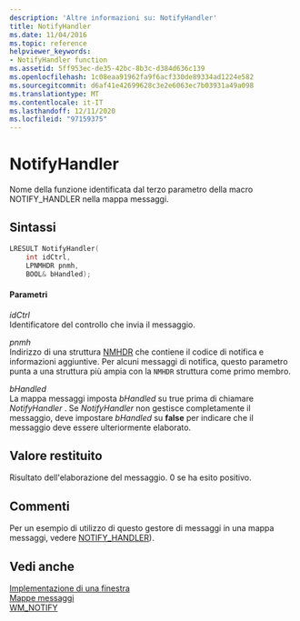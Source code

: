 ```yaml
---
description: 'Altre informazioni su: NotifyHandler'
title: NotifyHandler
ms.date: 11/04/2016
ms.topic: reference
helpviewer_keywords:
- NotifyHandler function
ms.assetid: 5ff953ec-de35-42bc-8b3c-d384d636c139
ms.openlocfilehash: 1c08eaa91962fa9f6acf330de89334ad1224e582
ms.sourcegitcommit: d6af41e42699628c3e2e6063ec7b03931a49a098
ms.translationtype: MT
ms.contentlocale: it-IT
ms.lasthandoff: 12/11/2020
ms.locfileid: "97159375"
---
```

# <a name="notifyhandler"></a>NotifyHandler

Nome della funzione identificata dal terzo parametro della macro NOTIFY_HANDLER nella mappa messaggi.

## <a name="syntax"></a>Sintassi

```cpp
LRESULT NotifyHandler(
    int idCtrl,
    LPNMHDR pnmh,
    BOOL& bHandled);
```

#### <a name="parameters"></a>Parametri

*idCtrl*<br/>
Identificatore del controllo che invia il messaggio.

*pnmh*<br/>
Indirizzo di una struttura [NMHDR](/windows/win32/api/richedit/ns-richedit-nmhdr) che contiene il codice di notifica e informazioni aggiuntive. Per alcuni messaggi di notifica, questo parametro punta a una struttura più ampia con la `NMHDR` struttura come primo membro.

*bHandled*<br/>
La mappa messaggi imposta *bHandled* su true prima di chiamare *NotifyHandler* . Se *NotifyHandler* non gestisce completamente il messaggio, deve impostare *bHandled* su **false** per indicare che il messaggio deve essere ulteriormente elaborato.

## <a name="return-value"></a>Valore restituito

Risultato dell'elaborazione del messaggio. 0 se ha esito positivo.

## <a name="remarks"></a>Commenti

Per un esempio di utilizzo di questo gestore di messaggi in una mappa messaggi, vedere [NOTIFY_HANDLER](reference/message-map-macros-atl.md#notify_handler)).

## <a name="see-also"></a>Vedi anche

[Implementazione di una finestra](../atl/implementing-a-window.md)<br/>
[Mappe messaggi](../atl/message-maps-atl.md)<br/>
[WM_NOTIFY](/windows/win32/controls/wm-notify)
